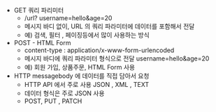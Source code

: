 - GET 쿼리 파리미터 
	- /url? username=hello&age=20
	- 메시지 바디 없이, URL 의 쿼리 파라미터에 데이터를 포함해서 전달
	- 예) 검색, 필터 , 페이징등에서 많이 사용하는 방식 
- POST - HTML Form 
	- content-type : application/x-www-form-urlencoded
	- 메시지 바디에 쿼리 파라미터 형식으로 전달 username=hello&age=20
	- 예) 회원 가입, 상품주문, HTML Form 사용 
- HTTP messagebody 에 데이터를 직접 담아서 요청 
	- HTTP API 에서 주로 사용 JSON , XML , TEXT
	- 데이터 형식은 주로 JSON 사용 
	- POST, PUT , PATCH 
	

